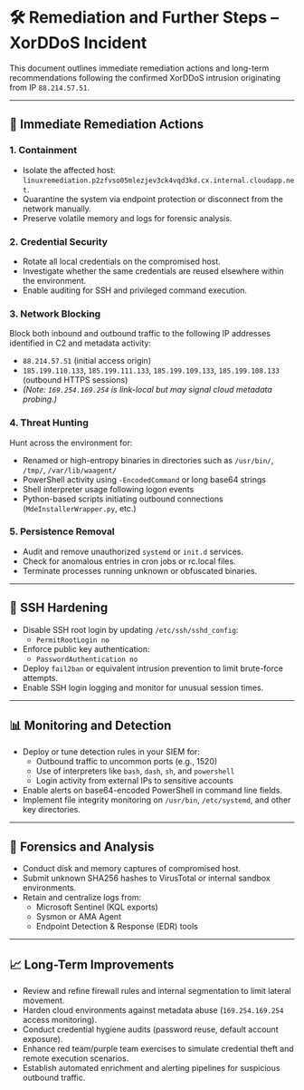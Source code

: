 # 🛠️ Remediation and Further Steps – XorDDoS Incident

This document outlines immediate remediation actions and long-term recommendations following the confirmed XorDDoS intrusion originating from IP `88.214.57.51`.

---

## 🔧 Immediate Remediation Actions

### 1. Containment
- Isolate the affected host: `linuxremediation.p2zfvso05mlezjev3ck4vqd3kd.cx.internal.cloudapp.net`.
- Quarantine the system via endpoint protection or disconnect from the network manually.
- Preserve volatile memory and logs for forensic analysis.

### 2. Credential Security
- Rotate all local credentials on the compromised host.
- Investigate whether the same credentials are reused elsewhere within the environment.
- Enable auditing for SSH and privileged command execution.

### 3. Network Blocking
Block both inbound and outbound traffic to the following IP addresses identified in C2 and metadata activity:

- `88.214.57.51` (initial access origin)
- `185.199.110.133`, `185.199.111.133`, `185.199.109.133`, `185.199.108.133` (outbound HTTPS sessions)
- *(Note: `169.254.169.254` is link-local but may signal cloud metadata probing.)*

### 4. Threat Hunting
Hunt across the environment for:

- Renamed or high-entropy binaries in directories such as `/usr/bin/`, `/tmp/`, `/var/lib/waagent/`
- PowerShell activity using `-EncodedCommand` or long base64 strings
- Shell interpreter usage following logon events
- Python-based scripts initiating outbound connections (`MdeInstallerWrapper.py`, etc.)

### 5. Persistence Removal
- Audit and remove unauthorized `systemd` or `init.d` services.
- Check for anomalous entries in cron jobs or rc.local files.
- Terminate processes running unknown or obfuscated binaries.

---

## 🔐 SSH Hardening

- Disable SSH root login by updating `/etc/ssh/sshd_config`:
  - `PermitRootLogin no`
- Enforce public key authentication:
  - `PasswordAuthentication no`
- Deploy `fail2ban` or equivalent intrusion prevention to limit brute-force attempts.
- Enable SSH login logging and monitor for unusual session times.

---

## 📊 Monitoring and Detection

- Deploy or tune detection rules in your SIEM for:
  - Outbound traffic to uncommon ports (e.g., 1520)
  - Use of interpreters like `bash`, `dash`, `sh`, and `powershell`
  - Login activity from external IPs to sensitive accounts
- Enable alerts on base64-encoded PowerShell in command line fields.
- Implement file integrity monitoring on `/usr/bin`, `/etc/systemd`, and other key directories.

---

## 🧪 Forensics and Analysis

- Conduct disk and memory captures of compromised host.
- Submit unknown SHA256 hashes to VirusTotal or internal sandbox environments.
- Retain and centralize logs from:
  - Microsoft Sentinel (KQL exports)
  - Sysmon or AMA Agent
  - Endpoint Detection & Response (EDR) tools

---

## 📈 Long-Term Improvements

- Review and refine firewall rules and internal segmentation to limit lateral movement.
- Harden cloud environments against metadata abuse (`169.254.169.254` access monitoring).
- Conduct credential hygiene audits (password reuse, default account exposure).
- Enhance red team/purple team exercises to simulate credential theft and remote execution scenarios.
- Establish automated enrichment and alerting pipelines for suspicious outbound traffic.
